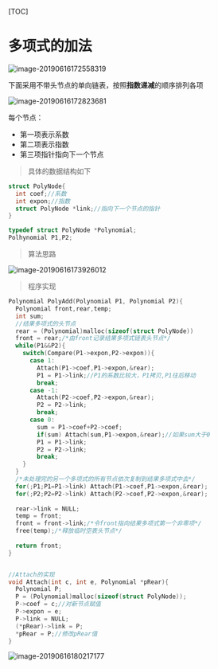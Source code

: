 [TOC]

# 多项式的加法

![image-20190616172558319](/Users/chenyansong/Documents/note/images/data_structure/image-20190616172558319.png)



下面采用不带头节点的单向链表，按照**指数递减**的顺序排列各项

![image-20190616172823681](/Users/chenyansong/Documents/note/images/data_structure/image-20190616172823681.png)

每个节点：

* 第一项表示系数
* 第二项表示指数
* 第三项指针指向下一个节点



> 具体的数据结构如下

```c
struct PolyNode{
  int coef;//系数
  int expon;//指数
  struct PolyNode *link;//指向下一个节点的指针
}

typedef struct PolyNode *Polynomial;
Polhynomial P1,P2;
```



> 算法思路

![image-20190616173926012](/Users/chenyansong/Documents/note/images/data_structure/image-20190616173926012.png)

> 程序实现

```c
Polynomial PolyAdd(Polynomial P1, Polynomial P2){
  Polynomial front,rear,temp;
  int sum;
  //结果多项式的头节点
  rear = (Polynomial)malloc(sizeof(struct PolyNode))
  front = rear;/*由front记录结果多项式链表头节点*/
  while(P1&&P2){
    switch(Compare(P1->expon,P2->expon)){
      case 1:
       	Attach(P1->coef,P1->expon,&rear);
       	P1 = P1->link;//P1的系数比较大，P1拷贝,P1往后移动
       	break;
      case -1:
        Attach(P2->coef,P2->expon,&rear);
        P2 = P2->link;
        break;
      case 0:
        sum = P1->coef+P2->coef;
        if(sum) Attach(sum,P1->expon,&rear);//如果sum大于0
        P1 = P1->link;
        P2 = P2->link;
        break;
    }
  }
  /*未处理完的另一个多项式的所有节点依次复制到结果多项式中去*/
  for(;P1;P1=P1->link) Attach(P1->coef,P1->expon,&rear);
  for(;P2;P2=P2->link) Attach(P2->coef,P2->expon,&rear);
  
  rear->link = NULL;
  temp = front;
  front = front->link;/*令front指向结果多项式第一个非零项*/
  free(temp);/*释放临时空表头节点*/
  
  return front;
}


//Attach的实现
void Attach(int c, int e, Polynomial *pRear){
  Polynomial P;
  P = (Polynomial)malloc(sizeof(struct PolyNode));
  P->coef = c;//对新节点赋值
  P->expon = e;
  P->link = NULL;
  (*pRear)->link = P;
  *pRear = P;//修改pRear值
}
```

![image-20190616180217177](/Users/chenyansong/Documents/note/images/data_structure/image-20190616180217177.png)
